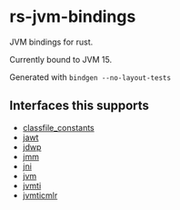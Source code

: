 # rs-jvm-bindings

JVM bindings for rust.

Currently bound to JVM 15.

Generated with `bindgen --no-layout-tests`

## Interfaces this supports
* [classfile_constants](https://github.com/openjdk/jdk/blob/jdk-16+24/src/java.base/share/native/include/classfile_constants.h.template)
* [jawt](https://github.com/openjdk/jdk/blob/jdk-16+24/src/java.desktop/share/native/include/jawt.h)
* [jdwp](https://github.com/openjdk/jdk/blob/jdk-16+24/src/jdk.jdwp.agent/share/native/include/jdwpTransport.h)
* [jmm](https://github.com/openjdk/jdk/blob/jdk-16+24/src/hotspot/share/include/jmm.h)
* [jni](https://github.com/openjdk/jdk/blob/jdk-16+24/src/java.base/share/native/include/jni.h)
* [jvm](https://github.com/openjdk/jdk/blob/jdk-16+24/src/hotspot/share/include/jvm.h)
* [jvmti](https://github.com/openjdk/jdk/blob/jdk-16+24/src/hotspot/share/prims/jvmtiH.xsl)
* [jvmticmlr](https://github.com/openjdk/jdk/blob/jdk-16+24/src/java.base/share/native/include/jvmticmlr.h)
